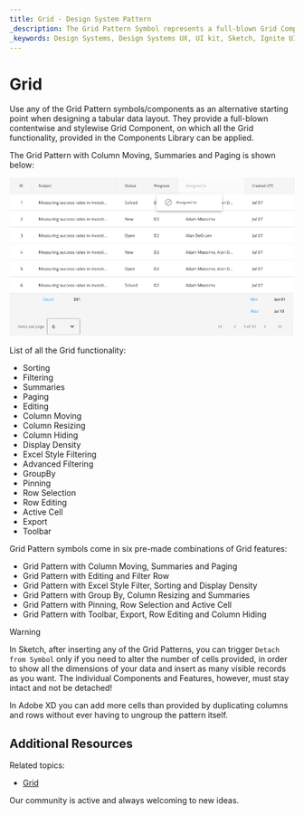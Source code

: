 ```yaml
---
title: Grid - Design System Pattern
_description: The Grid Pattern Symbol represents a full-blown Grid Component.
_keywords: Design Systems, Design Systems UX, UI kit, Sketch, Ignite UI for Angular, Sketch to Angular, Angular, Angular Design System, Export code from Sketch, Design Kits for Angular, Sketch HTML, Sketch to HTML, Sketch UI kits, Figma, Figma to Angular, Export code from Figma, Figma HTML, Figma to HTML, Figma UI kits
---
```


# Grid

Use any of the Grid Pattern symbols/components as an alternative starting point when designing a tabular data layout. They provide a full-blown contentwise and stylewise Grid Component, on which all the Grid functionality, provided in the Components Library can be applied.

The Grid Pattern with Column Moving, Summaries and Paging is shown below:

<img class="responsive-img" src="../images/grid.png" srcset="../images/grid@2x.png 2x" />

List of all the Grid functionality:
- Sorting
- Filtering
- Summaries
- Paging
- Editing
- Column Moving
- Column Resizing
- Column Hiding
- Display Density
- Excel Style Filtering
- Advanced Filtering
- GroupBy
- Pinning
- Row Selection
- Row Editing
- Active Cell
- Export
- Toolbar


Grid Pattern symbols come in six pre-made combinations of Grid features:
- Grid Pattern with Column Moving, Summaries and Paging
- Grid Pattern with Editing and Filter Row
- Grid Pattern with Excel Style Filter, Sorting and Display Density
- Grid Pattern with Group By, Column Resizing and Summaries
- Grid Pattern with Pinning, Row Selection and Active Cell
- Grid Pattern with Toolbar, Export, Row Editing and Column Hiding


> [!WARNING]
> In Sketch, after inserting any of the Grid Patterns, you can trigger `Detach from Symbol` only if you need to alter the number of cells provided, in order to show all the dimensions of your data and insert as many visible records as you want. The individual Components and Features, however, must stay intact and not be detached!
>
> In Adobe XD you can add more cells than provided by duplicating columns and rows without ever having to ungroup the pattern itself.

## Additional Resources

Related topics:

- [Grid](../components/grid.md)

Our community is active and always welcoming to new ideas.
